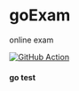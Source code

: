 # goExam
online exam


[![GitHub Action](https://github.com/Git-MNU-CS/exam-go/workflows/Main/badge.svg)](https://github.com/Git-MNU-CS/exam-go/actions?workflow=Main)
####   go test

